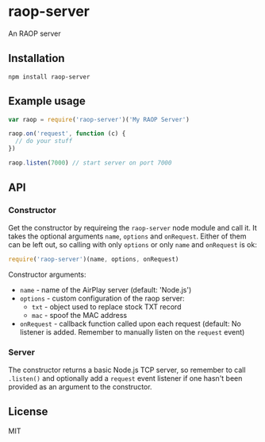# raop-server

An RAOP server

## Installation

```
npm install raop-server
```

## Example usage

```javascript
var raop = require('raop-server')('My RAOP Server')

raop.on('request', function (c) {
  // do your stuff
})

raop.listen(7000) // start server on port 7000
```

## API

### Constructor

Get the constructor by requireing the `raop-server` node module and call
it. It takes the optional arguments `name`, `options` and `onRequest`.
Either of them can be left out, so calling with only `options` or only
`name` and `onRequest` is ok:

```javascript
require('raop-server')(name, options, onRequest)
```

Constructor arguments:

- `name` - name of the AirPlay server (default: 'Node.js')
- `options` - custom configuration of the raop server:
  - `txt` - object used to replace stock TXT record
  - `mac` - spoof the MAC address
- `onRequest` - callback function called upon each request (default: No listener is added. Remember to manually listen on the `request` event)

### Server

The constructor returns a basic Node.js TCP server, so remember to call
`.listen()` and optionally add a `request` event listener if one hasn't
been provided as an argument to the constructor.

## License

MIT
